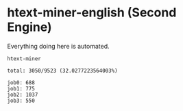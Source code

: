 # htext-miner-english (Second Engine)

Everything doing here is automated.

```
htext-miner

total: 3050/9523 (32.0277223564003%)

job0: 688
job1: 775
job2: 1037
job3: 550
```